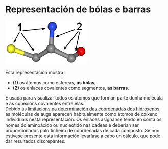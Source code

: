 # Representación de bólas e barras
![Bólas e barras](static/img/bs1.png)  

Esta representación mostra :
* **(1)** os átomos como esfereas, **ás bólas**, 
* **(2)** os enlaces covalentes como segmentos, **as barras**.   

É usada para visualizar todos os átomos que forman parte dunha molécula e as conexións covalentes entre elas.  
Debido ás [limitacións na determinación das coordenadas dos hidróxenos](lexicon-techniques), as moléculas de auga aparecen habitualmente como átomos de oxíxeno individuais nesta representación. 
Os enlaces asígnanse tendo en conta os nomes do aminoácido ou nucleótido nas cadeas e deberían ser proporcionados polo ficheiro de coordenadas de cada composto. Se non estivese presente esta información levaríase a cabo un cálculo, que pode dar resultados discrepantes.
